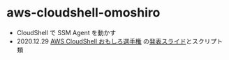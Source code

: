 # aws-cloudshell-omoshiro

- CloudShell で SSM Agent を動かす
- 2020.12.29 [AWS CloudShell おもしろ選手権](https://connpass.com/event/199259/) の[発表スライド](./slide.pdf)とスクリプト類
